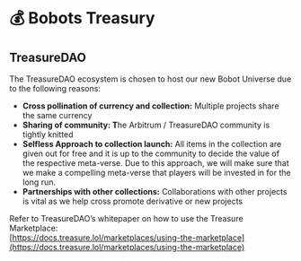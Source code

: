 # 💰 Bobots Treasury

## TreasureDAO

The TreasureDAO ecosystem is chosen to host our new Bobot Universe due to the following reasons:&#x20;

* **Cross pollination of currency and collection:** Multiple projects share the same currency&#x20;
* **Sharing of community: T**he Arbitrum / TreasureDAO community is tightly knitted
* **Selfless Approach to collection launch:** All items in the collection are given out for free and it is up to the community to decide the value of the respective meta-verse. Due to this approach, we will make sure that we make a compelling meta-verse that players will be invested in for the long run.
* **Partnerships with other collections:**  Collaborations with other projects is vital as we help cross promote derivative or new projects

Refer to TreasureDAO’s whitepaper on how to use the Treasure Marketplace:\
[https://docs.treasure.lol/marketplaces/using-the-marketplace](https://docs.treasure.lol/marketplaces/using-the-marketplace)

